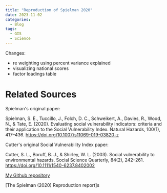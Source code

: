```yaml
---
title: "Reproduction of Spielman 2020"
date: 2023-11-02
categories:
  - Blog
tags:
  - GIS
  - Science
---
```


Changes:
- re weighting using percent variance explained
- visualizing national scores
- factor loadings table

# Related Sources

Spielman's original paper: 

Spielman, S. E., Tuccillo, J., Folch, D. C., Schweikert, A., Davies, R., Wood, N., & Tate, E. (2020). Evaluating social vulnerability indicators: criteria and their application to the Social Vulnerability Index. Natural Hazards, 100(1), 417–436. https://doi.org/10.1007/s11069-019-03820-z


Cutter's original Social Vulnerability Index paper: 

Cutter, S. L., Boruff, B. J., & Shirley, W. L. (2003). Social vulnerability to environmental hazards. Social Science Quarterly, 84(2), 242–261. https://doi.org/10.1111/1540-6237.8402002

[My Github repository](https://github.com/eliseylchan/RPl-Spielman-2020)

[The Spielman (2020) Reproduction report]s